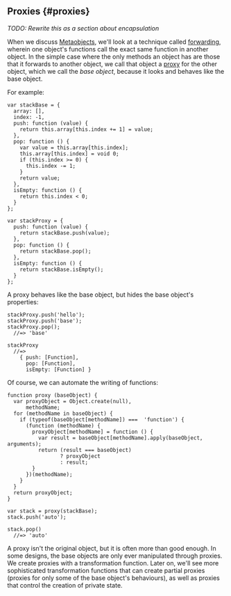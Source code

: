 ## Proxies {#proxies}

*TODO: Rewrite this as a section about encapsulation*

When we discuss [Metaobjects](#metaobjects), we'll look at a technique called [forwarding](#forwarding), wherein one object's functions call the exact same function in another object. In the simple case where the only methods an object has are those that it forwards to another object, we call that object a [proxy] for the other object, which we call the *base object*, because it looks and behaves like the base object.

[proxy]: https://en.wikipedia.org/wiki/Proxy_pattern

For example:

~~~~~~~~
var stackBase = {
  array: [],
  index: -1,
  push: function (value) {
    return this.array[this.index += 1] = value;
  },
  pop: function () {
    var value = this.array[this.index];
    this.array[this.index] = void 0;
    if (this.index >= 0) {
      this.index -= 1;
    }
    return value;
  },
  isEmpty: function () {
    return this.index < 0;
  }
};

var stackProxy = {
  push: function (value) {
    return stackBase.push(value);
  },
  pop: function () {
    return stackBase.pop();
  },
  isEmpty: function () {
    return stackBase.isEmpty();
  }
};
~~~~~~~~

A proxy behaves like the base object, but hides the base object's properties:

~~~~~~~~
stackProxy.push('hello');
stackProxy.push('base');
stackProxy.pop();
  //=> 'base'

stackProxy
  //=>
    { push: [Function],
      pop: [Function],
      isEmpty: [Function] }
~~~~~~~~



Of course, we can automate the writing of functions:

~~~~~~~~
function proxy (baseObject) {
  var proxyObject = Object.create(null),
      methodName;
  for (methodName in baseObject) {
    if (typeof(baseObject[methodName]) ===  'function') {
      (function (methodName) {
        proxyObject[methodName] = function () {
          var result = baseObject[methodName].apply(baseObject, arguments);
          return (result === baseObject)
                 ? proxyObject
                 : result;
        }
      })(methodName);
    }
  }
  return proxyObject;
}

var stack = proxy(stackBase);
stack.push('auto');

stack.pop()
  //=> 'auto'
~~~~~~~~

A proxy isn't the original object, but it is often more than good enough. In some designs, the base objects are only ever manipulated through proxies. We create proxies with a transformation function. Later on, we'll see more sophisticated transformation functions that can create partial proxies (proxies for only some of the base object's behaviours), as well as proxies that control the creation of private state.